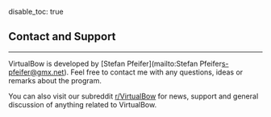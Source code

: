 disable_toc: true

## Contact and Support
---

VirtualBow is developed by [Stefan Pfeifer](mailto:Stefan Pfeifer<s-pfeifer@gmx.net>).
Feel free to contact me with any questions, ideas or remarks about the program.

You can also visit our subreddit [r/VirtualBow](https://www.reddit.com/r/VirtualBow) for news, support and general discussion of anything related to VirtualBow.